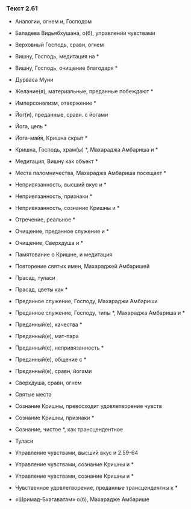 ### Текст 2.61

- Аналогии, огнем и, Господом

- Баладева Видьябхушана, о(б), управлении чувствами

- Верховный Господь, сравн, огнем

- Вишну, Господь, медитация на *

- Вишну, Господь, очищение благодаря *

- Дурваса Муни

- Желание(я), материальные, преданные побеждают *

- Имперсонализм, отвержение *

- Йог(и), преданные, сравн. с йогами

- Йога, цель *

- Йога-майя, Кришна скрыт *

- Кришна, Господь, храм(ы) *, Махараджа Амбариша и *

- Медитация, Вишну как объект *

- Места паломничества, Махараджа Амбариша посещает *

- Непривязанность, высший вкус и *

- Непривязанность, признаки *

- Непривязанность, сознание Кришны и *

- Отречение, реальное *

- Очищение, преданное служение и *

- Очищение, Сверхдуша и *

- Памятование о Кришне, и медитация

- Повторение святых имен, Махараджей Амбаришей

- Прасад, туласи

- Прасад, цветы как *

- Преданное служение, Господу, Махараджи Амбариши

- Преданное служение, Господу, типы *, Махараджа Амбариша и *

- Преданный(е), качества *

- Преданный(е), мат-пара

- Преданный(е), непривязанность *

- Преданный(е), общение с *

- Преданный(е), сравн, йогами

- Сверхдуша, сравн, огнем

- Святые места

- Сознание Кришны, превосходит удовлетворение чувств

- Сознание Кришны, признаки *

- Сознание, чистое *, как трансцендентное

- Туласи

- Управление чувствами, высший вкус и 2.59-64

- Управление чувствами, сознание Кришны и *

- Управление чувствами, сознание Кришны и *

- Чувственное удовлетворение, преданные трансцендентны к *

- «Шримад-Бхагаватам» о(б), Махарадже Амбарише
	
